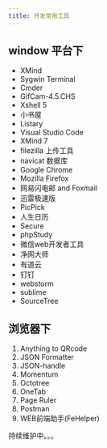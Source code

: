 ```yaml
---
title: 开发常用工具
---
```


## window 平台下
* XMind
* Sygwin Terminal
* Cmder
* GifCam-4.5.CHS
* Xshell 5
* 小书屋
* Listary
* Visual Studio Code
* XMind 7
* filezilla 上传工具
* navicat 数据库
* Google Chrome
* Mozilla Firefox
* 网易闪电邮 and Foxmail
* 迅雷极速版
* PicPick
* 人生日历
* Secure
* phpStudy
* 微信web开发者工具
* 净网大师
* 有道云
* 钉钉
* webstorm
* sublime
* SourceTree


## 浏览器下
1. Anything to QRcode
2. JSON Formatter
3. JSON-handle
4. Momentum
5. Octotree
6. OneTab
7. Page Ruler
8. Postman
9. WEB前端助手(FeHelper)

持续维护中。。。